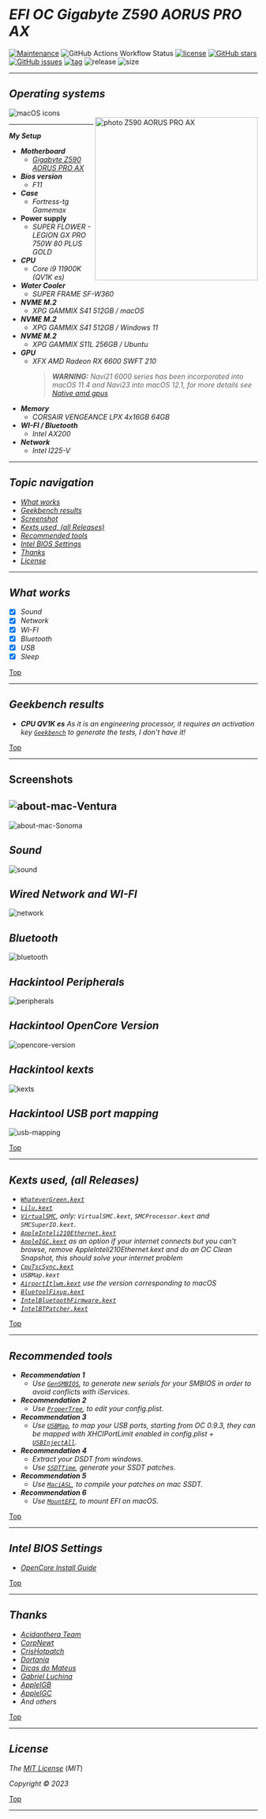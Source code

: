 # *EFI OC Gigabyte Z590 AORUS PRO AX*


[![Maintenance](https://img.shields.io/badge/Maintained%3F-yes-green.svg)](https://GitHub.com/Gilberto-Mascena/Z590-AORUS-PRO-AX)
![GitHub Actions Workflow Status](https://img.shields.io/github/actions/workflow/status/Gilberto-Mascena/Z590-AORUS-PRO-AX/.github%2Fworkflows%2Fbuild.yml)
[![license](https://img.shields.io/github/license/Gilberto-Mascena/Z590-AORUS-PRO-AX)](https://github.com/Gilberto-Mascena/Z590-AORUS-PRO-AX/blob/main/LICENSE.md)
[![GitHub stars](https://img.shields.io/github/stars/Gilberto-Mascena/Z590-AORUS-PRO-AX)](https://github.com/Gilberto-Mascena/Z590-AORUS-PRO-AX/stargazers)
[![GitHub issues](https://img.shields.io/github/issues/Gilberto-Mascena/Z590-AORUS-PRO-AX)](https://github.com/Gilberto-Mascena/Z590-AORUS-PRO-AX/issues)
[![tag](https://img.shields.io/github/v/release/Gilberto-Mascena/Z590-AORUS-PRO-AX?include_prereleases)](https://github.com/Gilberto-Mascena/Z590-AORUS-PRO-AX/releases)
![release](https://img.shields.io/github/release-date/Gilberto-Mascena/Z590-AORUS-PRO-AX)
![size](https://img.shields.io/github/repo-size/Gilberto-Mascena/Z590-AORUS-PRO-AX)

---

## *Operating systems*

<div align="left">  
  <img src="./img/macos-three.png" alt="macOS icons">  
</div>

<div>
  <img align="right" src="./img/bannerp.png" alt="photo Z590 AORUS PRO AX" width="330">
</div>

---

_**My Setup**_

- _**Motherboard**_
  - <a href="https://www.gigabyte.com/br/Motherboard/Z590-AORUS-PRO-AX-rev-10#kf" target="_blank">*Gigabyte Z590 AORUS PRO AX*</a>
- _**Bios version**_
  - *F11*
- _**Case**_
  - *Fortress-tg Gamemax*
- **Power supply**
  - *SUPER FLOWER - LEGION GX PRO 750W 80 PLUS GOLD*
- _**CPU**_
  - *Core i9 11900K (QV1K es)*
- _**Water Cooler**_
  - *SUPER FRAME SF-W360*
- _**NVME M.2**_
  - *XPG GAMMIX S41 512GB / macOS*
- _**NVME M.2**_
  - *XPG GAMMIX S41 512GB / Windows 11*
- _**NVME M.2**_
  - *XPG GAMMIX S11L 256GB / Ubuntu*
- _**GPU**_
  - *XFX AMD Radeon RX 6600 SWFT 210*
    > _**WARNING:**_ *Navi21 6000 series has been incorporated into macOS 11.4 and Navi23 into macOS 12.1, for more details see [Native amd gpus](https://dortania.github.io/GPU-Buyers-Guide/modern-gpus/amd-gpu.html#native-amd-gpus)*
- _**Memory**_
  - *CORSAIR VENGEANCE LPX 4x16GB 64GB*
- _**WI-FI / Bluetooth**_
  - *Intel AX200*
- _**Network**_
  - *Intel I225-V*  
---

<a name="ancora"></a>
## _Topic navigation_
- [*What works*](#ancora1)
- [*Geekbench results*](#ancora2)
- [*Screenshot*](#ancora3)
- [*Kexts used, (all Releases)*](#ancora4)
- [*Recommended tools*](#ancora5)
- [*Intel BIOS Settings*](#ancora6)
- [*Thanks*](#ancora7)
- [*License* ](#ancora8)

---

<a id="ancora1"></a>
## *What works*

- [x] *Sound*
- [x] *Network*
- [x] *WI-FI*
- [x] *Bluetooth*
- [x] *USB*
- [x] *Sleep*

[Top](#ancora)

---

<a id="ancora2"></a>
## *Geekbench results*

* _**CPU QV1K es**_
  *As it is an engineering processor, it requires an activation key [`Geekbench`](https://www.geekbench.com) to generate the tests, I don't have it!*

[Top](#ancora)

---

<a id="ancora3"></a>
## Screenshots

![about-mac-Ventura](./img/about-Ventura.png)
---
![about-mac-Sonoma](./img/about-Sonoma.png)
## *Sound*
![sound](./img/sound.png)
## *Wired Network and WI-FI*
![network](./img/network-wifi.png)
## *Bluetooth*
![bluetooth](./img/bluetooth.png)
## *Hackintool Peripherals*
![peripherals](./img/peripherals.png)
## *Hackintool OpenCore Version*
![opencore-version](./img/opencore-version.png)
## *Hackintool kexts*
![kexts](./img/kexts.png)
## *Hackintool USB port mapping*
![usb-mapping](./img/USB-mapping.png)

[Top](#ancora)

---

<a id="ancora4"></a>
## *Kexts used, (all Releases)*

- *[`WhateverGreen.kext`](https://github.com/acidanthera/WhateverGreen)*
- *[`Lilu.kext`](https://github.com/acidanthera/Lilu)*
- *[`VirtualSMC`](https://github.com/acidanthera/VirtualSMC), only: `VirtualSMC.kext`, `SMCProcessor.kext` and `SMCSuperIO.kext`*.
- *[`AppleInteli210Ethernet.kext`](https://github.com/luchina-gabriel/youtube-files/raw/main/AppleIntelI210Ethernet.kext.zip)*
- *[`AppleIGC.kext`](https://github.com/SongXiaoXi/AppleIGC) as an option if your internet connects but you can't browse, remove AppleInteli210Ethernet.kext and do an OC Clean Snapshot, this should    solve your internet problem* 
- *[`CpuTscSync.kext`](https://github.com/acidanthera/CpuTscSync)*
- *`USBMap.kext`*
- *[`AirportItlwm.kext`](https://github.com/OpenIntelWireless/itlwm/releases) use the version corresponding to macOS*
- *[`BluetoolFixup.kext`](https://github.com/acidanthera/BrcmPatchRAM/releases)*
- *[`IntelBluetoothFirmware.kext`](https://github.com/OpenIntelWireless/IntelBluetoothFirmware/releases)*
- *[`IntelBTPatcher.kext`](https://github.com/OpenIntelWireless/IntelBluetoothFirmware/releases)*

[Top](#ancora)

---

<a id="ancora5"></a>
## *Recommended tools*

* _**Recommendation 1**_
  * *Use [`GenSMBIOS`](https://github.com/corpnewt/GenSMBIOS), to generate new serials for your SMBIOS in order to avoid conflicts with iServices.*
* _**Recommendation 2**_
  * *Use [`ProperTree`](https://github.com/corpnewt/ProperTree), to edit your config.plist.*     
* _**Recommendation 3**_
  * *Use [`USBMap`](https://github.com/corpnewt/USBMap), to map your USB ports, starting from OC 0.9.3, they can be mapped with XHCIPortLimit enabled in config.plist + [`USBInjectAll`](https://github.com/Sniki/OS-X-USB-Inject-All/releases).*
* _**Recommendation 4**_
  * *Extract your DSDT from windows.*
  * *Use [`SSDTTime`](https://github.com/corpnewt/SSDTTime), generate your SSDT patches.*    
* _**Recommendation 5**_
  * *Use [`MaciASL`](https://github.com/acidanthera/MaciASL), to compile your patches on mac SSDT.*
* _**Recommendation 6**_
  * *Use [`MountEFI`](https://github.com/corpnewt/MountEFI/blob/update/Mount%20EFI%20Automator%20Quick%20Action.zip), to mount EFI on macOS.*

[Top](#ancora)

---

<a id="ancora6"></a>
## *Intel BIOS Settings*

- [*OpenCore Install Guide*](https://dortania.github.io/OpenCore-Install-Guide/config.plist/comet-lake.html#intel-bios-settings)

[Top](#ancora)

---

<a id="ancora7"></a>
## *Thanks*

- [*Acidanthera Team*](https://github.com/acidanthera)
- [*CorpNewt*](https://github.com/corpnewt)
- [*CrisHotpatch*](https://t.me/crishotpatch)
- [*Dortania*](https://dortania.github.io/OpenCore-Install-Guide/config.plist/comet-lake.html#platforminfo)
- [*Dicas do Mateus*](https://www.youtube.com/c/DicasdoMateus)
- [*Gabriel Luchina*](https://www.youtube.com/c/gabrielluchina)
- [*AppleIGB*](https://github.com/Shaneee/AppleIGB)
- [*AppleIGC*](https://github.com/SongXiaoXi/AppleIGC?tab=readme-ov-file)
- *And others*

[Top](#ancora)

---

<a id="ancora8"></a>
## *License* 

*The* [*MIT License*](./LICENSE.md) (*MIT*)

*Copyright :copyright: 2023* 

[Top](#ancora)

---